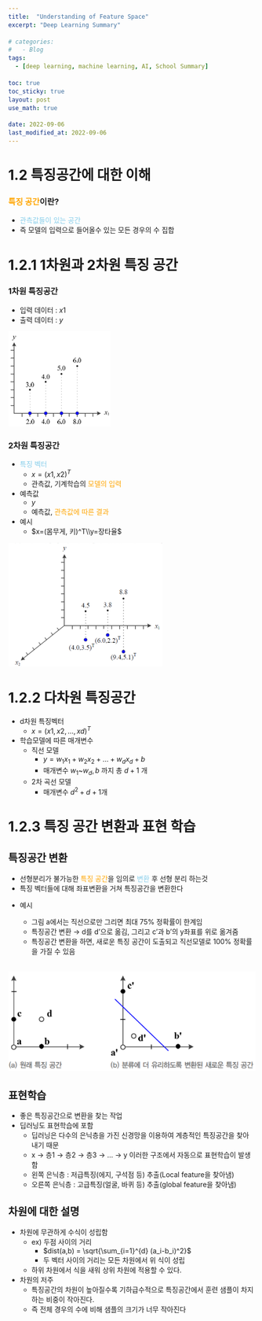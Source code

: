 ```yaml
---
title:  "Understanding of Feature Space"
excerpt: "Deep Learning Summary"

# categories:
#   - Blog
tags:
  - [deep learning, machine learning, AI, School Summary]

toc: true
toc_sticky: true
layout: post
use_math: true
 
date: 2022-09-06
last_modified_at: 2022-09-06
---
```


# 1.2 특징공간에 대한 이해

### <span style="color:orange">특징 공간</span>이란?

- <span style="color:skyblue">관측값들이 있는 공간</span>
- 즉 모델의 입력으로 들어올수 있는 모든 경우의 수 집합

# 1.2.1 1차원과 2차원 특징 공간

### 1차원 특징공간

- 입력 데이터 : $x1$
- 출력 데이터 : $y$

![1차원 특징공간 예시](/assets/img/firstDimension.png)

### 2차원 특징공간

- <span style="color:skyblue">특징 벡터</span>
  - $x=(x1,x2)^T$
  - 관측값, 기계학습의 <span style="color:orange">모델의 입력</span>
- 예측값
  - $y$
  - 예측값, <span style="color:orange">관측값에 따른 결과</span>
- 예시
  - $x=(몸무게, 키)^T\\y=장타율$

![2차원 특징공간 사진](/assets/img/secondDimension.png)


# 1.2.2 다차원 특징공간

- d차원 특징벡터
  - $x=(x1, x2, ... , xd)^T$
- 학습모델에 따른 매개변수
  - 직선 모델
    - $y=w_1x_1 + w_2x_2 + ... + w_dx_d + b$
    - 매개변수  $w_1$~$w_d, b$ 까지 총 $d+1$ 개 
  - 2차 곡선 모델
    - 매개변수 $d^2+d+1$개

# 1.2.3 특징 공간 변환과 표현 학습

## 특징공간 변환

- 선형분리가 불가능한 <span style="color:orange">특징 공간</span>을 임의로 <span style="color:skyblue">변환</span> 후 선형 분리 하는것
- 특징 벡터들에 대해 좌표변환을 거쳐 특징공간을 변환한다

+ 예시

  - 그림 a에서는 직선으로만 그리면 최대 75% 정확률이 한계임
  - 특징공간 변환 → d를 d’으로 옮김, 그리고 c’과 b’의 y좌표를 위로 옮겨줌
  - 특징공간 변환을 하면, 새로운 특징 공간이 도출되고 직선모델로 100% 정확률을 가질 수 있음

&nbsp;&nbsp;&nbsp;&nbsp;&nbsp;&nbsp;&nbsp;&nbsp;&nbsp;&nbsp;![특징 공간 좌표 변환](/assets/img/%EC%A2%8C%ED%91%9C%EB%B3%80%ED%99%98.png)

## 표현학습

- 좋은 특징공간으로 변환을 찾는 작업
- 딥러닝도 표현학습에 포함
  - 딥러닝은 다수의 은닉층을 가진 신경망을 이용하여 계층적인 특징공간을 찾아내기 때문
  - x → 층1 → 층2 → 층3 → … → y 이러한 구조에서 자동으로 표현학습이 발생함
  - 왼쪽 은닉층 : 저급특징(에지, 구석점 등) 추출(Local feature을 찾아냄)
  - 오른쪽 은닉층 : 고급특징(얼굴, 바퀴 등) 추출(global feature을 찾아냄)

## 차원에 대한 설명
- 차원에 무관하게 수식이 성립함
  - ex) 두점 사이의 거리 
    - $dist(a,b) = \sqrt{\sum_{i=1}^{d} (a_i-b_i)^2}$
    - 두 벡터 사이의 거리는 모든 차원에서 위 식이 성립
  - 하위 차원에서 식을 새워 상위 차원에 적용할 수 있다.
- 차원의 저주
  - 특징공간의 차원이 높아질수록 기하급수적으로 특징공간에서 훈련 샘플이 차지하는 비중이 작아진다.
  - 즉 전체 경우의 수에 비해 샘플의 크기가 너무 작아진다